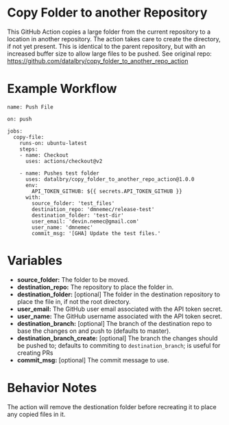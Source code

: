 # Copy Folder to another Repository
This GitHub Action copies a large folder from the current repository to a location in another repository.
The action takes care to create the directory, if not yet present.
This is identical to the parent repository, but with an increased buffer size to allow large files to be pushed. See original repo:
https://github.com/datalbry/copy_folder_to_another_repo_action

# Example Workflow
    name: Push File

    on: push

    jobs:
      copy-file:
        runs-on: ubuntu-latest
        steps:
        - name: Checkout
          uses: actions/checkout@v2

        - name: Pushes test folder
          uses: datalbry/copy_folder_to_another_repo_action@1.0.0
          env:
            API_TOKEN_GITHUB: ${{ secrets.API_TOKEN_GITHUB }}
          with:
            source_folder: 'test_files'
            destination_repo: 'dmnemec/release-test'
            destination_folder: 'test-dir'
            user_email: 'devin.nemec@gmail.com'
            user_name: 'dmnemec'
            commit_msg: '[GHA] Update the test files.'

# Variables
* **source_folder:** The folder to be moved.
* **destination_repo:** The repository to place the folder in.
* **destination_folder:** [optional] The folder in the destination repository to place the file in, if not the root directory.
* **user_email:** The GitHub user email associated with the API token secret.
* **user_name:** The GitHub username associated with the API token secret.
* **destination_branch:** [optional] The branch of the destination repo to base the changes on and push to (defaults to master).
* **destination_branch_create:** [optional] The branch the changes should be pushed to; defaults to commiting to `destination_branch`; is useful for creating PRs
* **commit_msg:** [optional] The commit message to use.

# Behavior Notes
The action will remove the destionation folder before recreating it to place any copied files in it.
